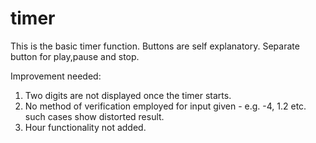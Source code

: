 # timer

This is the basic timer function.
Buttons are self explanatory. 
Separate button for play,pause and stop.

Improvement needed:

1. Two digits are not displayed once the timer starts.
2. No method of verification employed for input given - e.g. -4, 1.2 etc.
	such cases show distorted result.
3. Hour functionality not added.